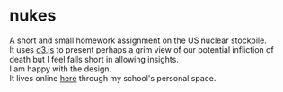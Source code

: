 # nukes
A short and small homework assignment on the US nuclear stockpile.  
It uses [d3.js](http://www.d3js.org) to present perhaps a grim view of our potential infliction of death but I feel falls short in allowing insights.  
I am happy with the design.   
It lives online [here](http://www.personal.stevens.edu/~acawleye/nukes/index.html) through my school's personal space.
